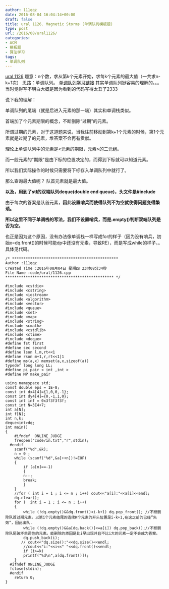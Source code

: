 ```yaml
---
author: 111qqz
date: 2016-08-04 16:04:14+00:00
draft: false
title: ural 1126. Magnetic Storms (单调队列模板题)
type: post
url: /2016/08/ural1126/
categories:
- ACM
- 模板题
- 算法学习
tags:
- 单调队列
---
```


[ural 1126](http://acm.timus.ru/problem.aspx?space=1&num=1126)
题意：n个数，求从第k个元素开始，求每k个元素的最大值（一共求n-k+1次）
思路：单调队列。
[单调队列学习链接](http://blog.csdn.net/dgq8211/article/details/7430726)
其实单调队列挺容易的理解的。。。当时觉得写不明白大概是因为看到的代码写得太丑了2333

说下我的理解：

单调队列的尾端（就是后进入元素的那一端）其实和单调栈类似。

首端加了个元素期限的概念，不断删除“过期”的元素。

所谓过期的元素，对于这道题来说，当我往前移动到第k+1个元素的时候，第1个元素就是过期了的元素，堆答案不会再有贡献。

理论上单调队列中的元素是<元素的期限，元素>的二元组。

而一般元素的"期限"是由下标的位置决定的，而得到下标就可以知道元素。

所以我们实际操作的时候只需要将下标存入单调队列中就行了。

那么查询最大值呢？ 队首元素就是最大值。

**以及，用到了stl的双端队列deque(double end queue)，头文件是#include <deque>**

由于每次的答案是队首元素，**因此设置哨兵而使得队列不为空就使得问题变得繁琐。**

**所以这里不同于单调栈的写法，我们不设置哨兵，而是.empty()判断双端队列是否为空。**

也正是因为这个原因，没有办法像单调栈一样写成for的样子（因为没有哨兵，初始x=dq.front()的时候可能dp中还没有元素，导致RE），而是写成while的样子。。具体见代码。




 

    
    /* ***********************************************
    Author :111qqz
    Created Time :2016年08月04日 星期四 23时08分34秒
    File Name :code/ural/1126.cpp
    ************************************************ */
    
    #include <cstdio>
    #include <cstring>
    #include <iostream>
    #include <algorithm>
    #include <vector>
    #include <queue>
    #include <set>
    #include <map>
    #include <string>
    #include <cmath>
    #include <cstdlib>
    #include <ctime>
    #include <deque>
    #define fst first
    #define sec second
    #define lson l,m,rt<<1
    #define rson m+1,r,rt<<1|1
    #define ms(a,x) memset(a,x,sizeof(a))
    typedef long long LL;
    #define pi pair < int ,int >
    #define MP make_pair
    
    using namespace std;
    const double eps = 1E-8;
    const int dx4[4]={1,0,0,-1};
    const int dy4[4]={0,-1,1,0};
    const int inf = 0x3f3f3f3f;
    const int N=3E4+7;
    int a[N];
    int f[N];
    int n,k;
    deque<int>dq;
    int main()
    {
    	#ifndef  ONLINE_JUDGE 
    	freopen("code/in.txt","r",stdin);
      #endif
    	scanf("%d",&k);
    	n = 0 ;
    	while (scanf("%d",&a[++n])!=EOF)
    	{
    	    if (a[n]==-1) 
    	    {
    		n--;
    		break;
    	    }
    	}
    	//for ( int i = 1 ; i <= n ; i++) cout<<"a[i]:"<<a[i]<<endl;
    	dq.clear();
    	for (  int i = 1 ; i <= n ; i++)
    	{
    	    while (!dq.empty()&&dq.front()<i-k+1) dq.pop_front(); //不断删除队首过期元素。以第i个元素结尾的连续K个元素的开头位置是i-k+1,在这之前的已经“失效”，因此出队.
    	    while (!dq.empty()&&a[dq.back()]<=a[i]) dq.pop_back();//不断删除队尾破坏单调性的元素。能删除的原因是比i早出现并且不比i大的元素一定不会成为答案。
    	    dq.push_back(i);
    	   // cout<<"dq.size():"<<dq.size()<<endl;
    	    //cout<<"i:"<<i<<" "<<dq.front()<<endl;
    	    if (i>=k)
    		printf("%d\n",a[dq.front()]);
    	}
      #ifndef ONLINE_JUDGE  
      fclose(stdin);
      #endif
        return 0;
    }
    






